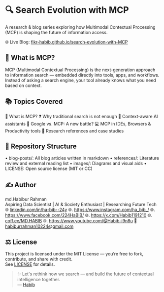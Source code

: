# 🔍 Search Evolution with MCP  
A research & blog series exploring how Multimodal Contextual Processing (MCP) is shaping the future of information access.

🌐 Live Blog: [fikr-habib.github.io/search-evolution-with-MCP](https://fikr-habib.github.io/search-evolution-with-MCP/)


## 🧠 What is MCP?
MCP (Multimodal Contextual Processing) is the next-generation approach to information search — embedded directly into tools, apps, and workflows. Instead of asking a search engine, your tool already knows what you need based on context.


## 📚 Topics Covered
 📌 What is MCP?
 ❓ Why traditional search is not enough
 🤖 Context-aware AI assistants
 🥊 Google vs. MCP: A new battle?
 💻 MCP in IDEs, Browsers & Productivity tools
 📖 Research references and case studies


## 📂 Repository Structure
• blog-posts/: All blog articles written in markdown
• references/: Literature review and external reading list
• images/: Diagrams and visual aids
• LICENSE: Open source license (MIT or CC)



## ✍ Author
md.Habibur Rahman  
Aspiring Data Scientist | AI & Society Enthusiast | Researching Future Tech  
🌐 [linkedin.com/in/ha-bib--24y](https://www.linkedin.com/in/ha-bib--24y)
🌐. https://www.instagram.com/ha_bib_/
🌐. https://www.facebook.com/224HaBiB/
🌐. https://x.com/Habib1191210
🌐. [coff.ee/MD.HABIB](https://buymeacoffee.com/md.habib)
🌐. https://www.youtube.com/@Habib-i9n8u
📧 habiburrahman10224@gmail.com

## ⚖ License
This project is licensed under the MIT License — you’re free to fork, contribute, and share with credit.  
See [LICENSE](./LICENSE) for details.


> ✨ Let's rethink how we search — and build the future of contextual intelligence together.  
> — [Habib](https://github.com/Fikr-Habib)
